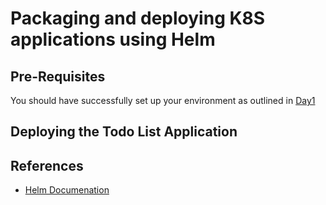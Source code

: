 # Packaging and deploying K8S applications using Helm #

## Pre-Requisites ##

You should have successfully set up your environment as outlined in [Day1](../bootcamp/day1/README.md)

## Deploying the Todo List Application ##



## References ##

- [Helm Documenation](https://docs.helm.sh/using_helm/) 
